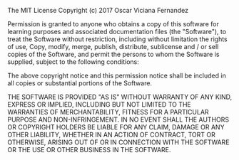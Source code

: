 The MIT License
Copyright (c) 2017 Oscar Viciana Fernandez

Permission is granted to anyone who obtains a copy of this software for learning purposes and associated documentation files (the "Software"), to treat the Software without restriction, including without limitation the rights of use, Copy, modify, merge, publish, distribute, sublicense and / or sell copies of the Software, and permit the persons to whom the Software is supplied, subject to the following conditions:

The above copyright notice and this permission notice shall be included in all copies or substantial portions of the Software.

THE SOFTWARE IS PROVIDED "AS IS" WITHOUT WARRANTY OF ANY KIND, EXPRESS OR IMPLIED, INCLUDING BUT NOT LIMITED TO THE WARRANTIES OF MERCHANTABILITY, FITNESS FOR A PARTICULAR PURPOSE AND NON-INFRINGEMENT. IN NO EVENT SHALL THE AUTHORS OR COPYRIGHT HOLDERS BE LIABLE FOR ANY CLAIM, DAMAGE OR ANY OTHER LIABILITY, WHETHER IN AN ACTION OF CONTRACT, TORT OR OTHERWISE, ARISING OUT OF OR IN CONNECTION WITH THE SOFTWARE OR THE USE OR OTHER BUSINESS IN THE SOFTWARE.